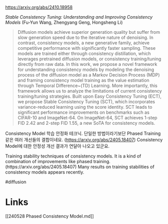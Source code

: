 https://arxiv.org/abs/2410.18958

*Stable Consistency Tuning: Understanding and Improving Consistency Models* (Fu-Yun Wang, Zhengyang Geng, Hongsheng Li)

> Diffusion models achieve superior generation quality but suffer from slow generation speed due to the iterative nature of denoising. In contrast, consistency models, a new generative family, achieve competitive performance with significantly faster sampling. These models are trained either through consistency distillation, which leverages pretrained diffusion models, or consistency training/tuning directly from raw data. In this work, we propose a novel framework for understanding consistency models by modeling the denoising process of the diffusion model as a Markov Decision Process (MDP) and framing consistency model training as the value estimation through Temporal Difference~(TD) Learning. More importantly, this framework allows us to analyze the limitations of current consistency training/tuning strategies. Built upon Easy Consistency Tuning (ECT), we propose Stable Consistency Tuning (SCT), which incorporates variance-reduced learning using the score identity. SCT leads to significant performance improvements on benchmarks such as CIFAR-10 and ImageNet-64. On ImageNet-64, SCT achieves 1-step FID 2.42 and 2-step FID 1.55, a new SoTA for consistency models.

Consistency Model 학습 안정화 테크닉. 단일한 방법이라기보단 Phased Training 같은 여러 개선들의 결합이네요. (https://arxiv.org/abs/2405.18407) Consistency Model에 대한 안정성 개선 결과가 연달아 나오고 있군요.

<english>
Training stability techniques of consistency models. It is a kind of combination of improvements like phased training. (https://arxiv.org/abs/2405.18407) Many results on training stabilities of consistency models appears recently.
</english>

#diffusion

# Links

[[240528 Phased Consistency Model.md]]